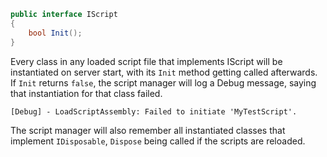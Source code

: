 ```csharp
public interface IScript
{
    bool Init();
}
```

Every class in any loaded script file that implements IScript will be instantiated on server start, with its `Init` method getting called afterwards. If `Init` returns `false`, the script manager will log a Debug message, saying that instantiation for that class failed.

```text
[Debug] - LoadScriptAssembly: Failed to initiate 'MyTestScript'.
```

The script manager will also remember all instantiated classes that implement `IDisposable`, `Dispose` being called if the scripts are reloaded.